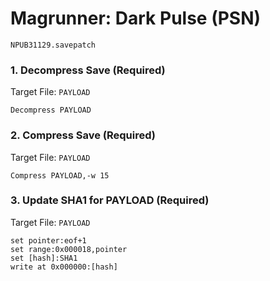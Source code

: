 #  Magrunner: Dark Pulse (PSN) 

`NPUB31129.savepatch`

### 1. Decompress Save (Required)

Target File: `PAYLOAD`

```
Decompress PAYLOAD
```

### 2. Compress Save (Required)

Target File: `PAYLOAD`

```
Compress PAYLOAD,-w 15
```

### 3. Update SHA1 for PAYLOAD (Required)

Target File: `PAYLOAD`

```
set pointer:eof+1
set range:0x000018,pointer
set [hash]:SHA1
write at 0x000000:[hash]
```

